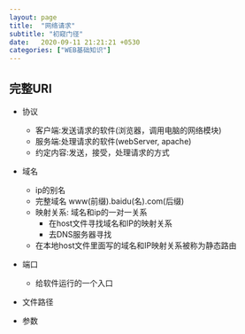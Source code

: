 ```yaml
---
layout: page
title:  "网络请求"
subtitle: "初窥门径"
date:   2020-09-11 21:21:21 +0530
categories: ["WEB基础知识"]
---
```


## 完整URl

- 协议
   - 客户端:发送请求的软件(浏览器，调用电脑的网络模块)
   - 服务端:处理请求的软件(webServer, apache)
   - 约定内容:发送，接受，处理请求的方式

- 域名
   - ip的别名
   - 完整域名 www(前缀).baidu(名).com(后缀)
   - 映射关系: 域名和ip的一对一关系
     - 在host文件寻找域名和IP的映射关系
     - 去DNS服务器寻找
   - 在本地host文件里面写的域名和IP映射关系被称为静态路由

- 端口
   - 给软件运行的一个入口

- 文件路径

- 参数